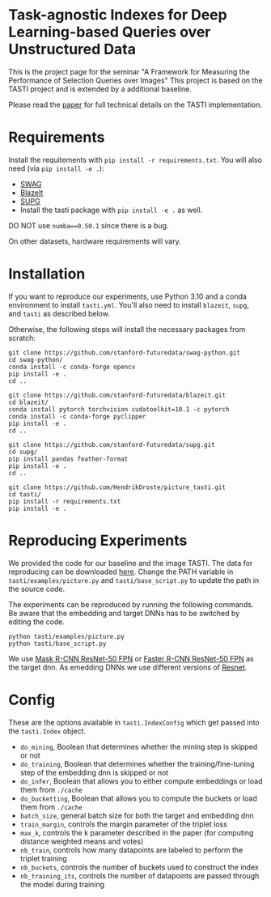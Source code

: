 # Task-agnostic Indexes for Deep Learning-based Queries over Unstructured Data

This is the project page for the seminar "A Framework for Measuring the Performance of Selection Queries over Images"
This project is based on the TASTI project and is extended by a additional baseline.

Please read the [paper](https://arxiv.org/abs/2009.04540) for full technical details on the TASTI implementation.

# Requirements

Install the requitements with `pip install -r requirements.txt`. You will also need (via `pip install -e .`):
- [SWAG](https://github.com/stanford-futuredata/swag-python)
- [BlazeIt](https://github.com/stanford-futuredata/blazeit)
- [SUPG](https://github.com/stanford-futuredata/supg)
- Install the tasti package with `pip install -e .` as well.

DO NOT use `numba==0.50.1` since there is a bug.

On other datasets, hardware requirements will vary.

# Installation
If you want to reproduce our experiments, use Python 3.10 and a conda environment to install `tasti.yml`. You'll also need to install `blazeit`, `supg`, and `tasti` as described below.

Otherwise, the following steps will install the necessary packages from scratch:
```
git clone https://github.com/stanford-futuredata/swag-python.git
cd swag-python/
conda install -c conda-forge opencv
pip install -e .
cd ..

git clone https://github.com/stanford-futuredata/blazeit.git
cd blazeit/
conda install pytorch torchvision cudatoolkit=10.1 -c pytorch
conda install -c conda-forge pyclipper
pip install -e .
cd ..

git clone https://github.com/stanford-futuredata/supg.git
cd supg/
pip install pandas feather-format
pip install -e .
cd ..

git clone https://github.com/HendrikDroste/picture_tasti.git
cd tasti/
pip install -r requirements.txt
pip install -e .
```

# Reproducing Experiments

We provided the code for our baseline and the image TASTI.
The data for reproducing can be downloaded [here](https://huggingface.co/datasets/imagenet-1k/tree/main/data).
Change the PATH variable in `tasti/examples/picture.py` and `tasti/base_script.py` to update the path in the source code.

The experiments can be reproduced by running the following commands.
Be aware that the embedding and target DNNs has to be switched by editing the code.
```
python tasti/examples/picture.py
python tasti/base_script.py
```

We use [Mask R-CNN ResNet-50 FPN](https://pytorch.org/docs/stable/torchvision/models.html#object-detection-instance-segmentation-and-person-keypoint-detection) or [Faster R-CNN ResNet-50 FPN](https://pytorch.org/vision/main/models/generated/torchvision.models.detection.fasterrcnn_resnet50_fpn.html) as the target dnn.
As emedding DNNs we use different versions of [Resnet](https://pytorch.org/vision/main/models/resnet.html).


# Config
These are the options available in `tasti.IndexConfig` which get passed into the `tasti.Index` object.
- `do_mining`, Boolean that determines whether the mining step is skipped or not
- `do_training`, Boolean that determines whether the training/fine-tuning step of the embedding dnn is skipped or not
- `do_infer`, Boolean that allows you to either compute embeddings or load them from `./cache`
- `do_bucketting`, Boolean that allows you to compute the buckets or load them from `./cache`
- `batch_size`, general batch size for both the target and embedding dnn
- `train_margin`, controls the margin parameter of the triplet loss
- `max_k`, controls the k parameter described in the paper (for computing distance weighted means and votes)
- `nb_train`, controls how many datapoints are labeled to perform the triplet training
- `nb_buckets`, controls the number of buckets used to construct the index
- `nb_training_its`, controls the number of datapoints are passed through the model during training
